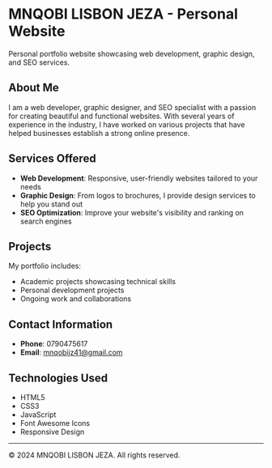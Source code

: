 # MNQOBI LISBON JEZA - Personal Website

Personal portfolio website showcasing web development, graphic design, and SEO services.

## About Me

I am a web developer, graphic designer, and SEO specialist with a passion for creating beautiful and functional websites. With several years of experience in the industry, I have worked on various projects that have helped businesses establish a strong online presence.

## Services Offered

- **Web Development**: Responsive, user-friendly websites tailored to your needs
- **Graphic Design**: From logos to brochures, I provide design services to help you stand out
- **SEO Optimization**: Improve your website's visibility and ranking on search engines

## Projects

My portfolio includes:
- Academic projects showcasing technical skills
- Personal development projects
- Ongoing work and collaborations

## Contact Information

- **Phone**: 0790475617
- **Email**: mnqobijz41@gmail.com

## Technologies Used

- HTML5
- CSS3
- JavaScript
- Font Awesome Icons
- Responsive Design

---

© 2024 MNQOBI LISBON JEZA. All rights reserved. 
